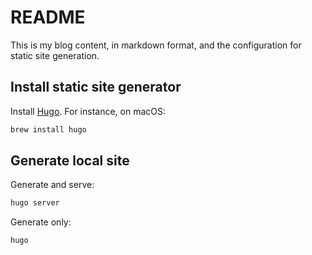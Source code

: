 # README

This is my blog content, in markdown format, and the configuration for static
site generation.

## Install static site generator

Install [Hugo](https://gohugo.io/). For instance, on macOS:

```sh
brew install hugo
```

## Generate local site

Generate and serve:

```sh
hugo server
```

Generate only:

```sh
hugo
```
